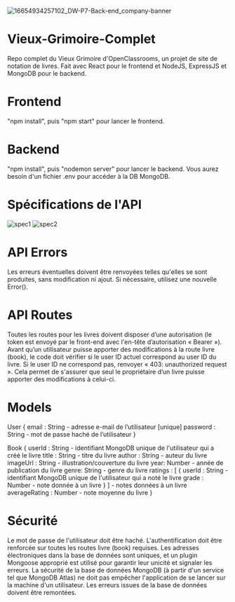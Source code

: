 ![16654934257102_DW-P7-Back-end_company-banner](https://github.com/beseb/Vieux-Grimoire-Complet/assets/10258961/ba81748b-f852-4578-a7f7-9a0fd5c43df6)

# Vieux-Grimoire-Complet
Repo complet du Vieux Grimoire d'OpenClassrooms, un projet de site de notation de livres.
Fait avec React pour le frontend et NodeJS, ExpressJS et MongoDB pour le backend.


# Frontend
"npm install", puis "npm start" pour lancer le frontend.

# Backend 
"npm install", puis "nodemon server" pour lancer le backend. Vous aurez besoin d'un fichier .env pour accéder à la DB MongoDB.

# Spécifications de l'API

![spec1](https://github.com/beseb/Vieux-Grimoire-Complet/assets/10258961/d82bebbf-815b-4d8b-beef-d32744777fc2)
![spec2](https://github.com/beseb/Vieux-Grimoire-Complet/assets/10258961/bc044e36-a819-4b8a-878d-95d9dccd5a62)

# API Errors
Les erreurs éventuelles doivent être renvoyées telles qu'elles se sont produites, sans modification ni ajout. Si nécessaire, utilisez une nouvelle Error().

# API Routes
Toutes les routes pour les livres doivent disposer d’une autorisation (le token est envoyé par le front-end avec l'en-tête d’autorisation « Bearer »). Avant qu’un utilisateur puisse apporter des modifications à la route livre (book), le code doit vérifier si le user ID actuel correspond au user ID du livre. Si le user ID ne correspond pas, renvoyer « 403: unauthorized request ». Cela permet de s'assurer que seul le propriétaire d’un livre puisse apporter des modifications à celui-ci.

# Models
User {
email : String - adresse e-mail de l’utilisateur [unique]
password : String - mot de passe haché de l’utilisateur
}

Book {
userId : String - identifiant MongoDB unique de l'utilisateur qui a créé le livre
title : String - titre du livre
author : String - auteur du livre
imageUrl : String - illustration/couverture du livre
year: Number - année de publication du livre
genre: String - genre du livre
ratings : [
{
userId : String - identifiant MongoDB unique de l'utilisateur qui a noté le livre
grade : Number - note donnée à un livre
}
] - notes données à un livre
averageRating : Number - note moyenne du livre
}

# Sécurité
Le mot de passe de l'utilisateur doit être haché.
L'authentification doit être renforcée sur toutes les routes livre (book) requises.
Les adresses électroniques dans la base de données sont uniques, et un plugin Mongoose approprié est utilisé pour garantir leur unicité et signaler les erreurs.
La sécurité de la base de données MongoDB (à partir d'un service tel que MongoDB Atlas) ne doit pas empêcher l'application de se lancer sur la machine d'un utilisateur.
Les erreurs issues de la base de données doivent être remontées.


